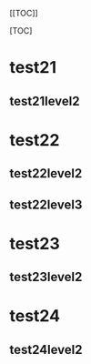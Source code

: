 
[[TOC]]

[TOC]

# test21

## test21level2

# test22

## test22level2

## test22level3

# test23

## test23level2

# test24

## test24level2

